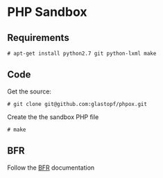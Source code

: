 # PHP Sandbox

## Requirements

`# apt-get install python2.7 git python-lxml make`

## Code

Get the source:

`# git clone git@github.com:glastopf/phpox.git`

Create the the sandbox PHP file

`# make`

## BFR

Follow the [BFR](https://github.com/glastopf/BFR) documentation
